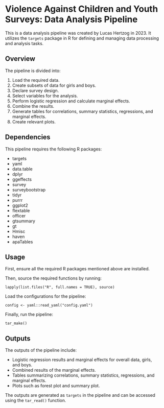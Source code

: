 # Violence Against Children and Youth Surveys: Data Analysis Pipeline

This is a data analysis pipeline was created by Lucas Hertzog in 2023. It utilizes the `targets` package in R for defining and managing data processing and analysis tasks. 

## Overview

The pipeline is divided into:
1. Load the required data.
2. Create subsets of data for girls and boys.
3. Declare survey design.
4. Select variables for the analysis.
5. Perform logistic regression and calculate marginal effects.
6. Combine the results.
7. Generate tables for correlations, summary statistics, regressions, and marginal effects.
8. Create relevant plots.

## Dependencies

This pipeline requires the following R packages:
- targets
- yaml
- data.table
- dplyr
- ggeffects
- survey
- surveybootstrap
- tidyr
- purrr
- ggplot2
- flextable
- officer
- gtsummary
- gt
- Hmisc
- haven
- apaTables

## Usage

First, ensure all the required R packages mentioned above are installed.

Then, source the required functions by running:

```
lapply(list.files("R", full.names = TRUE), source)
```

Load the configurations for the pipeline:

```
config <- yaml::read_yaml("config.yaml")
```

Finally, run the pipeline:

```
tar_make()
```

## Outputs

The outputs of the pipeline include:
- Logistic regression results and marginal effects for overall data, girls, and boys.
- Combined results of the marginal effects.
- Tables summarizing correlations, summary statistics, regressions, and marginal effects.
- Plots such as forest plot and summary plot.

The outputs are generated as `targets` in the pipeline and can be accessed using the `tar_read()` function.
